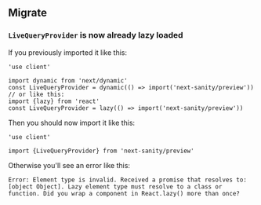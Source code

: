 ## Migrate

### `LiveQueryProvider` is now already lazy loaded

If you previously imported it like this:

```tsx
'use client'

import dynamic from 'next/dynamic'
const LiveQueryProvider = dynamic(() => import('next-sanity/preview'))
// or like this:
import {lazy} from 'react'
const LiveQueryProvider = lazy(() => import('next-sanity/preview'))
```

Then you should now import it like this:

```tsx
'use client'

import {LiveQueryProvider} from 'next-sanity/preview'
```

Otherwise you'll see an error like this:

```
Error: Element type is invalid. Received a promise that resolves to: [object Object]. Lazy element type must resolve to a class or function. Did you wrap a component in React.lazy() more than once?
```

